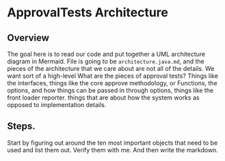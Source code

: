 # ApprovalTests Architecture

## Overview

The goal here is to read our code and put together a UML architecture diagram in Mermaid. File is going to be `architecture.java.md`, and the pieces of the architecture that we care about are not all of the details. We want sort of a high-level What are the pieces of approval tests? Things like the interfaces, things like the core approve methodology, or Functions, the options, and how things can be passed in through options, things like the front loader reporter. things that are about how the system works as opposed to implementation details.


## Steps. 

Start by figuring out around the ten most important objects that need to be used and list them out. Verify them with me. And then write the markdown.